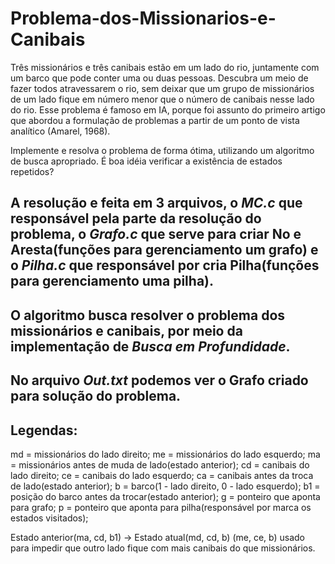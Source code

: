﻿# Problema-dos-Missionarios-e-Canibais


Três missionários e três canibais estão em um lado do rio, juntamente com um
barco que pode conter uma ou duas pessoas. Descubra um meio de fazer todos
atravessarem o rio, sem deixar que um grupo de missionários de um lado fique em
número menor que o número de canibais nesse lado do rio. Esse problema é famoso
em IA, porque foi assunto do primeiro artigo que abordou a formulação de problemas a
partir de um ponto de vista analítico (Amarel, 1968).

Implemente e resolva o problema de forma ótima, utilizando um algoritmo de busca
apropriado. É boa idéia verificar a existência de estados repetidos?



## A resolução e feita em 3 arquivos, o ***MC.c*** que responsável pela parte da resolução do problema, o ***Grafo.c*** que serve para criar No e Aresta(funções para gerenciamento um grafo) e o ***Pilha.c*** que responsável por cria Pilha(funções para gerenciamento uma pilha).

## O algoritmo busca resolver o problema dos missionários e canibais, por meio da implementação de ***Busca em Profundidade***.

## No arquivo ***Out.txt*** podemos ver o Grafo criado para solução do problema.

## Legendas:
md = missionários do lado direito;
me = missionários do lado esquerdo;
ma = missionários antes de muda de lado(estado anterior);
cd = canibais do lado direito;
ce = canibais do lado esquerdo;
ca = canibais antes da troca de lado(estado anterior);
b = barco(1 - lado direito, 0 - lado esquerdo);
b1 = posição do barco antes da trocar(estado anterior);
g = ponteiro que aponta para grafo;
p = ponteiro que aponta para pilha(responsável por marca os estados visitados);

Estado anterior(ma, cd, b1) -> Estado atual(md, cd, b)
(me, ce, b) usado para impedir que outro lado fique com mais canibais do que missionários.
